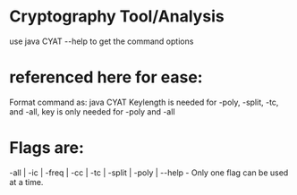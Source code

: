 # Cryptography Tool/Analysis

use java CYAT --help to get the command options

# referenced here for ease:
Format command as: java CYAT <cipher file> <flag> <keylenght> <key>
Keylength is needed for -poly, -split, -tc, and -all, key is only needed for -poly and -all
  
# Flags are: 
-all | -ic | -freq | -cc | -tc | -split | -poly | --help - Only one flag can be used at a time.
